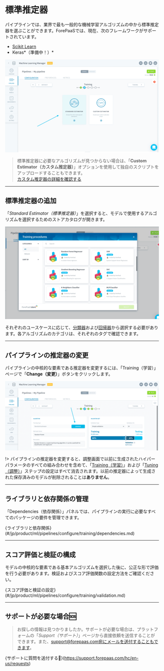 # 標準推定器
パイプラインでは、業界で最も一般的な機械学習アルゴリズムの中から標準推定器を選ぶことができます。ForePaaSでは、現在、次のフレームワークがサポートされています。

* [Scikit Learn](https://scikit-learn.org/stable/index.html)
* Keras*（準備中！）*

![ml](picts/standard-estimator.png)

> 標準推定器に必要なアルゴリズムが見つからない場合は、「**Custom Estimator（カスタム推定器）**」オプションを使用して独自のスクリプトをアップロードすることもできます。  
[カスタム推定器の詳細を確認する](/jp/product/ml/pipelines/configure/training/custom-estimator.md)

---
## 標準推定器の追加

「*Standard Estimator（標準推定器）*」を選択すると、モデルで使用するアルゴリズムを選択するためのストアカタログが開きます。

![ml](picts/standard-store.png)

それぞれのユースケースに応じて、[分類器](https://en.wikipedia.org/wiki/Statistical_classification)および[回帰器](https://en.wikipedia.org/wiki/Regression_analysis)から選択する必要があります。各アルゴリズムのカテゴリは、それぞれのタグで確認できます。

---
## パイプラインの推定器の変更

パイプラインの中核的な要素である推定器を変更するには、「Training（学習）」ページで「**Change（変更）**」ボタンをクリックします。

![ml](picts/change-estimator.png)

!> パイプラインの推定器を変更すると、調整画面で以前に生成されたハイパーパラメータのすべての組み合わせを含めて、「[Training（学習）](/jp/ml/pipelines/configure/training/index)」および「[Tuning（調整）](/jp/ml/pipelines/configure/tuning/index)」ステップの設定はすべて消去されます。以前の推定器によって生成された保存済みのモデルが削除されることは**ありません**。

---
## ライブラリと依存関係の管理

「Dependencies（依存関係）」パネルでは、パイプラインの実行に必要なすべてのパッケージの要件を管理できます。 

{ライブラリと依存関係}(#/jp/product/ml/pipelines/configure/training/dependencies.md)

---
## スコア評価と検証の構成

モデルの中核的な要素である基本アルゴリズムを選択した後に、公正な形で評価を行う必要があります。検証およびスコア評価関数の設定方法をご確認ください。

{スコア評価と検証の設定}(#/jp/product/ml/pipelines/configure/training/validation.md)

---
##  サポートが必要な場合🆘

> お探しの情報は見つかりましたか。サポートが必要な場合は、プラットフォームの「*Support（サポート）*」ページから直接依頼を送信することができます。また、support@forepaas.com宛にメールを送付することもできます。

{サポートに質問を送付する🤔}(https://support.forepaas.com/hc/en-us/requests)